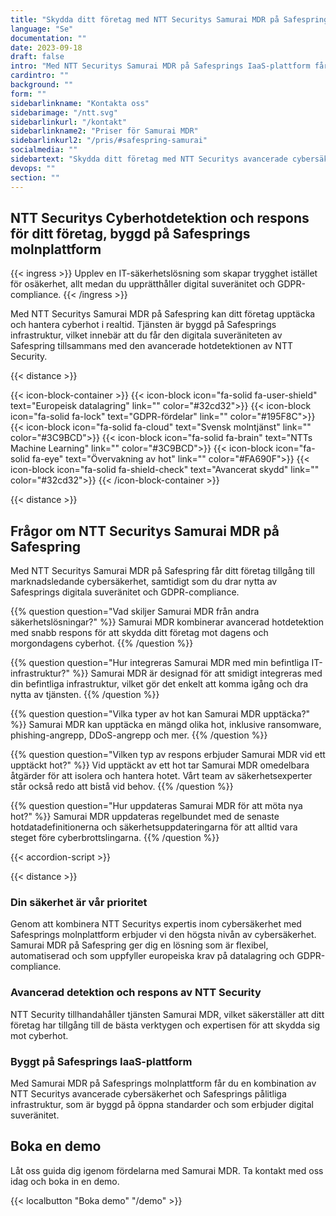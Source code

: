 ```yaml
---
title: "Skydda ditt företag med NTT Securitys Samurai MDR på Safespring"
language: "Se"
documentation: ""
date: 2023-09-18
draft: false
intro: "Med NTT Securitys Samurai MDR på Safesprings IaaS-plattform får ditt företag toppmodern cybersäkerhet från säkra datahallar inom Sverige."
cardintro: ""
background: ""
form: ""
sidebarlinkname: "Kontakta oss"
sidebarimage: "/ntt.svg"
sidebarlinkurl: "/kontakt"
sidebarlinkname2: "Priser för Samurai MDR"
sidebarlinkurl2: "/pris/#safespring-samurai"
socialmedia: ""
sidebartext: "Skydda ditt företag med NTT Securitys avancerade cybersäkerhets-tjänster på Safespring. Säker, svensk molnplattform."
devops: ""
section: ""
---
```


## NTT Securitys Cyberhotdetektion och respons för ditt företag, byggd på Safesprings molnplattform

{{< ingress >}}
Upplev en IT-säkerhetslösning som skapar trygghet istället för osäkerhet, allt medan du upprätthåller digital suveränitet och GDPR-compliance.
{{< /ingress >}}

Med NTT Securitys Samurai MDR på Safespring kan ditt företag upptäcka och hantera cyberhot i realtid. Tjänsten är byggd på Safesprings infrastruktur, vilket innebär att du får den digitala suveräniteten av Safespring tillsammans med den avancerade hotdetektionen av NTT Security.

{{< distance >}}

{{< icon-block-container >}}
    {{< icon-block icon="fa-solid fa-user-shield" text="Europeisk datalagring" link="" color="#32cd32">}}
    {{< icon-block icon="fa-solid fa-lock" text="GDPR-fördelar" link="" color="#195F8C">}}
    {{< icon-block icon="fa-solid fa-cloud" text="Svensk molntjänst" link="" color="#3C9BCD">}}
    {{< icon-block icon="fa-solid fa-brain" text="NTTs Machine Learning" link="" color="#3C9BCD">}}
    {{< icon-block icon="fa-solid fa-eye" text="Övervakning av hot" link="" color="#FA690F">}}
    {{< icon-block icon="fa-solid fa-shield-check" text="Avancerat skydd" link="" color="#32cd32">}}
{{< /icon-block-container >}}

{{< distance >}}

<div itemscope itemtype="https://schema.org/FAQPage">

## Frågor om NTT Securitys Samurai MDR på Safespring
Med NTT Securitys Samurai MDR på Safespring får ditt företag tillgång till marknadsledande cybersäkerhet, samtidigt som du drar nytta av Safesprings digitala suveränitet och GDPR-compliance.

{{% question question="Vad skiljer Samurai MDR från andra säkerhetslösningar?" %}}
Samurai MDR kombinerar avancerad hotdetektion med snabb respons för att skydda ditt företag mot dagens och morgondagens cyberhot.
{{% /question %}}

{{% question question="Hur integreras Samurai MDR med min befintliga IT-infrastruktur?" %}}
Samurai MDR är designad för att smidigt integreras med din befintliga infrastruktur, vilket gör det enkelt att komma igång och dra nytta av tjänsten.
{{% /question %}}

{{% question question="Vilka typer av hot kan Samurai MDR upptäcka?" %}}
Samurai MDR kan upptäcka en mängd olika hot, inklusive ransomware, phishing-angrepp, DDoS-angrepp och mer.
{{% /question %}}

{{% question question="Vilken typ av respons erbjuder Samurai MDR vid ett upptäckt hot?" %}}
Vid upptäckt av ett hot tar Samurai MDR omedelbara åtgärder för att isolera och hantera hotet. Vårt team av säkerhetsexperter står också redo att bistå vid behov.
{{% /question %}}

{{% question question="Hur uppdateras Samurai MDR för att möta nya hot?" %}}
Samurai MDR uppdateras regelbundet med de senaste hotdatadefinitionerna och säkerhetsuppdateringarna för att alltid vara steget före cyberbrottslingarna.
{{% /question %}}

</div>

{{< accordion-script >}}

{{< distance >}}

### Din säkerhet är vår prioritet
Genom att kombinera NTT Securitys expertis inom cybersäkerhet med Safesprings molnplattform erbjuder vi den högsta nivån av cybersäkerhet. Samurai MDR på Safespring ger dig en lösning som är flexibel, automatiserad och som uppfyller europeiska krav på datalagring och GDPR-compliance.

### Avancerad detektion och respons av NTT Security
NTT Security tillhandahåller tjänsten Samurai MDR, vilket säkerställer att ditt företag har tillgång till de bästa verktygen och expertisen för att skydda sig mot cyberhot.

### Byggt på Safesprings IaaS-plattform
Med Samurai MDR på Safesprings molnplattform får du en kombination av NTT Securitys avancerade cybersäkerhet och Safesprings pålitliga infrastruktur, som är byggd på öppna standarder och som erbjuder digital suveränitet.

## Boka en demo
Låt oss guida dig igenom fördelarna med Samurai MDR. Ta kontakt med oss idag och boka in en demo.

{{< localbutton "Boka demo" "/demo" >}}

